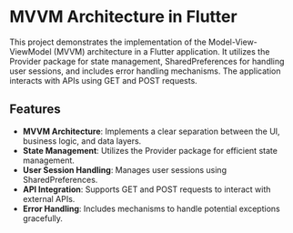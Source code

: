# MVVM Architecture in Flutter

This project demonstrates the implementation of the Model-View-ViewModel (MVVM) architecture in a Flutter application. It utilizes the Provider package for state management, SharedPreferences for handling user sessions, and includes error handling mechanisms. The application interacts with APIs using GET and POST requests.


## Features

- **MVVM Architecture**: Implements a clear separation between the UI, business logic, and data layers.
- **State Management**: Utilizes the Provider package for efficient state management.
- **User Session Handling**: Manages user sessions using SharedPreferences.
- **API Integration**: Supports GET and POST requests to interact with external APIs.
- **Error Handling**: Includes mechanisms to handle potential exceptions gracefully.


